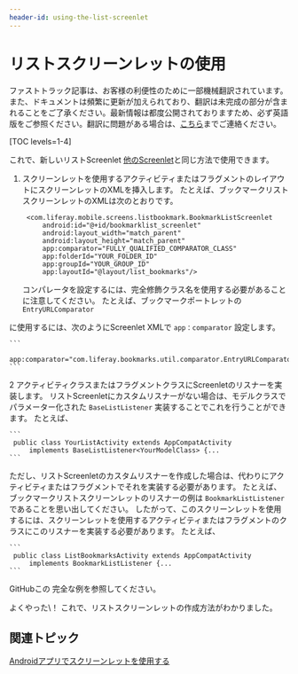 ```yaml
---
header-id: using-the-list-screenlet
---
```


# リストスクリーンレットの使用

<p class="alert alert-info"><span class="wysiwyg-color-blue120">ファストトラック記事は、お客様の利便性のために一部機械翻訳されています。また、ドキュメントは頻繁に更新が加えられており、翻訳は未完成の部分が含まれることをご了承ください。最新情報は都度公開されておりますため、必ず英語版をご参照ください。翻訳に問題がある場合は、<a href="mailto:support-content-jp@liferay.com">こちら</a>までご連絡ください。</span></p>

[TOC levels=1-4]

これで、新しいリストScreenlet [他のScreenlet](/docs/7-1/tutorials/-/knowledge_base/t/using-screenlets-in-android-apps)と同じ方法で使用できます。

1.  スクリーンレットを使用するアクティビティまたはフラグメントのレイアウトにスクリーンレットのXMLを挿入します。 たとえば、ブックマークリストスクリーンレットのXMLは次のとおりです。

    ``` 
     <com.liferay.mobile.screens.listbookmark.BookmarkListScreenlet
         android:id="@+id/bookmarklist_screenlet"
         android:layout_width="match_parent"
         android:layout_height="match_parent"
         app:comparator="FULLY_QUALIFIED_COMPARATOR_CLASS"
         app:folderId="YOUR_FOLDER_ID"
         app:groupId="YOUR_GROUP_ID"
         app:layoutId="@layout/list_bookmarks"/>
    ```

    コンパレータを設定するには、完全修飾クラス名を使用する必要があることに注意してください。 たとえば、ブックマークポートレットの `EntryURLComparator`</a>

に使用するには、次のようにScreenlet XMLで `app：comparator` 設定します。 



    ``` 
     app:comparator="com.liferay.bookmarks.util.comparator.EntryURLComparator"
    ```
</p></li> 

2  アクティビティクラスまたはフラグメントクラスにScreenletのリスナーを実装します。 リストScreenletにカスタムリスナーがない場合は、モデルクラスでパラメーター化された `BaseListListener` 実装することでこれを行うことができます。 たとえば、 
  
  

    ``` 
     public class YourListActivity extends AppCompatActivity 
         implements BaseListListener<YourModelClass> {...
    ```


ただし、リストScreenletのカスタムリスナーを作成した場合は、代わりにアクティビティまたはフラグメントでそれを実装する必要があります。 たとえば、ブックマークリストスクリーンレットのリスナーの例は `BookmarkListListener`であることを思い出してください。 したがって、このスクリーンレットを使用するには、スクリーンレットを使用するアクティビティまたはフラグメントのクラスにこのリスナーを実装する必要があります。 たとえば、 



    ``` 
     public class ListBookmarksActivity extends AppCompatActivity 
         implements BookmarkListListener {...
    ```


GitHub</a>この 完全な例を参照してください。</p></li> </ol> 

よくやった\！ これで、リストスクリーンレットの作成方法がわかりました。



## 関連トピック

[Androidアプリでスクリーンレットを使用する](/docs/7-1/tutorials/-/knowledge_base/t/using-screenlets-in-android-apps)
